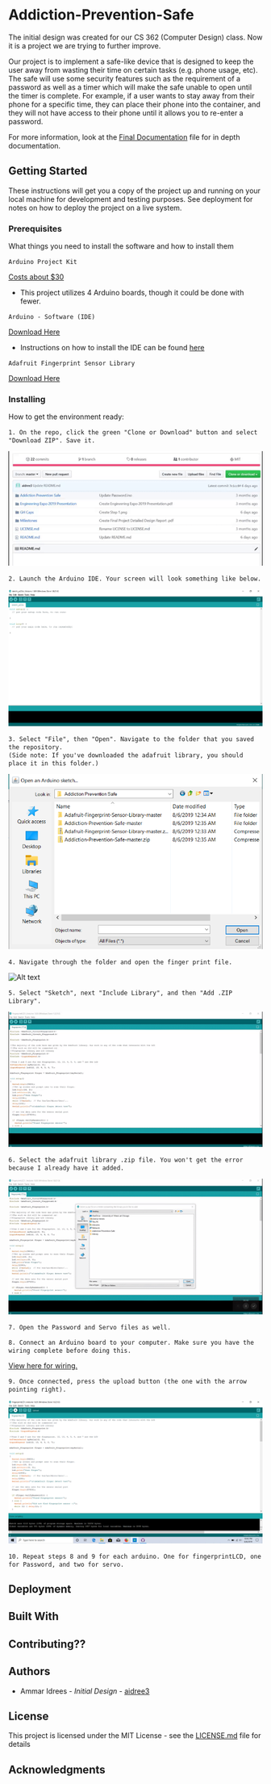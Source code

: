 # Addiction-Prevention-Safe
The initial design was created for our CS 362 (Computer Design) class. Now it is a project we are trying to further improve.

Our project is to implement a safe-like device that is designed to keep the user away from wasting their time on certain tasks (e.g. phone usage, etc). The safe will use some security features such as the requirement of a password as well as a timer which will make the safe unable to open until the timer is complete.  For example, if a user wants to stay away from their phone for a specific time, they can place their phone into the container, and they will not have access to their phone until it allows you to re-enter a password.

For more information, look at the [Final Documentation](https://github.com/aidree3/Addiction-Prevention-Safe/blob/master/Milestones/Final%20Project%20Detailed%20Design%20Report%20.pdf) file for in depth documentation.

## Getting Started
These instructions will get you a copy of the project up and running on your local machine for development and testing purposes. See deployment for notes on how to deploy the project on a live system.

### Prerequisites
What things you need to install the software and how to install them
```
Arduino Project Kit
```
[Costs about $30](https://www.amazon.com/Kuman-Project-Complete-Starter-breadboard/dp/B016D5KUHS/ref=sr_1_5?s=pc&ie=UTF8&qid=1471547757&sr=1-5)
- This project utilizes 4 Arduino boards, though it could be done with fewer.
```
Arduino - Software (IDE)
```
[Download Here](https://www.arduino.cc/en/main/software) 
- Instructions on how to install the IDE can be found [here](https://www.arduino.cc/en/Guide/HomePage)
```
Adafruit Fingerprint Sensor Library
```
[Download Here](https://github.com/adafruit/Adafruit-Fingerprint-Sensor-Library)
### Installing
How to get the environment ready:
```
1. On the repo, click the green "Clone or Download" button and select "Download ZIP". Save it.
```
![Alt text](https://github.com/aidree3/Addiction-Prevention-Safe/blob/master/GH%20Caps/e11f5cb48bae683eca943d7f490c9b7a.gif)
```
2. Launch the Arduino IDE. Your screen will look something like below.
```
![Alt text](https://github.com/aidree3/Addiction-Prevention-Safe/blob/master/GH%20Caps/Step%201.png)
```
3. Select "File", then "Open". Navigate to the folder that you saved the repository. 
(Side note: If you've downloaded the adafruit library, you should place it in this folder.)
```
![Alt text](https://github.com/aidree3/Addiction-Prevention-Safe/blob/master/GH%20Caps/Step3.PNG)
```
4. Navigate through the folder and open the finger print file.
```
![Alt text](https://github.com/aidree3/Addiction-Prevention-Safe/blob/master/GH%20Caps/Step4.png)
```
5. Select "Sketch", next "Include Library", and then "Add .ZIP Library".
```
![Alt text](https://github.com/aidree3/Addiction-Prevention-Safe/blob/master/GH%20Caps/Step5.gif)
```
6. Select the adafruit library .zip file. You won't get the error because I already have it added.
```
![Alt text](https://github.com/aidree3/Addiction-Prevention-Safe/blob/master/GH%20Caps/Step6.gif)
```
7. Open the Password and Servo files as well.
```
```
8. Connect an Arduino board to your computer. Make sure you have the wiring complete before doing this.
```
[View here for wiring.](https://github.com/aidree3/Addiction-Prevention-Safe/blob/master/Milestones/Final%20Project%20Detailed%20Design%20Report%20.pdf)
```
9. Once connected, press the upload button (the one with the arrow pointing right).
```
![Alt text](https://github.com/aidree3/Addiction-Prevention-Safe/blob/master/GH%20Caps/Step9.png)
```
10. Repeat steps 8 and 9 for each arduino. One for fingerprintLCD, one for Password, and two for servo.
```
## Deployment

## Built With

## Contributing??

## Authors
- Ammar Idrees - *Initial Design* - [aidree3](https://github.com/aidree3)

## License
This project is licensed under the MIT License - see the [LICENSE.md](https://github.com/aidree3/Addiction-Prevention-Safe/blob/master/LICENSE.md) file for details

## Acknowledgments
